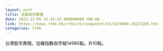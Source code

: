 ```yaml
---
layout: post
title: 台股收市靠穩
date: 2022-12-05 14:24:42.000000000 +08:00
link: https://news.rthk.hk/rthk/ch/component/k2/1678499-20221205.htm
categories: rthk
---
```


台灣股市靠穩。加權指數收市報14980點，升10點。
